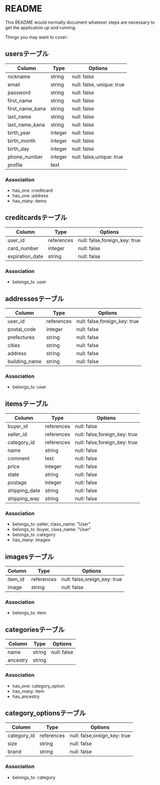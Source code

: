 # README

This README would normally document whatever steps are necessary to get the
application up and running.

Things you may want to cover:

## usersテーブル

|Column|Type|Options| 
|-------|----|-------| 
|nickname|string|null: false| 
|email|string|null: false, unique: true| 
|password|string|null: false| 
|first_name|string|null: false| 
|first_name_kana|string|null: false| 
|last_name|string|null: false| 
|last_name_kana|string|null: false| 
|birth_year|integer|null: false| 
|birth_month|integer|null: false| 
|birth_day|integer|null: false| 
|phone_number|integer|null: false,unique: true|
|profile|text|

### Association 
- has_one :creditcard
- has_one :address
- has_many :items

## creditcardsテーブル

|Column|Type|Options| 
|-------|----|-------| 
|user_id|references|null: false,foreign_key: true|
|card_number|integer|null: false| 
|expiration_date|string|null: false| 

### Association 
- belongs_to :user

## addressesテーブル

|Column|Type|Options| 
|-------|----|-------| 
|user_id|references|null: false,foreign_key: true|
|postal_code|integer|null: false|
|prefectures|string|null: false|
|cities|string|null: false|
|address|string|null: false|
|building_name|string|null: false|

### Association 
- belongs_to :user

## itemsテーブル

|Column|Type|Options| 
|-------|----|-------| 
|buyer_id|references|null: false|
|seller_id|references|null: false,foreign_key: true|
|category_id|references|null: false,foreign_key: true|
|name|string|null: false|
|comment|text|null: false|
|price|integer|null: false|
|state|string|null: false|
|postage|integer|null: false|
|shipping_date|string|null: false|
|shipping_way|string|null: false|


### Association 
- belongs_to :seller, class_name: "User"
- belongs_to :buyer, class_name: "User"
- belongs_to :category
- has_many: images

## imagesテーブル

|Column|Type|Options| 
|-------|----|-------| 
|item_id|references|null: false,oreign_key: true|
|image|string|null: false|

### Association 
- belongs_to: item

## categoriesテーブル

|Column|Type|Options| 
|-------|----|-------| 
|name|string|null: false|
|ancestry|string|

### Association 
- has_one: category_option
- has_many: item
- has_ancestry

## category_optionsテーブル

|Column|Type|Options| 
|-------|----|-------| 
|category_id|references|null: false,oreign_key: true|
|size|string|null: false|
|brand|string|null: false|

### Association 
- belongs_to: category
